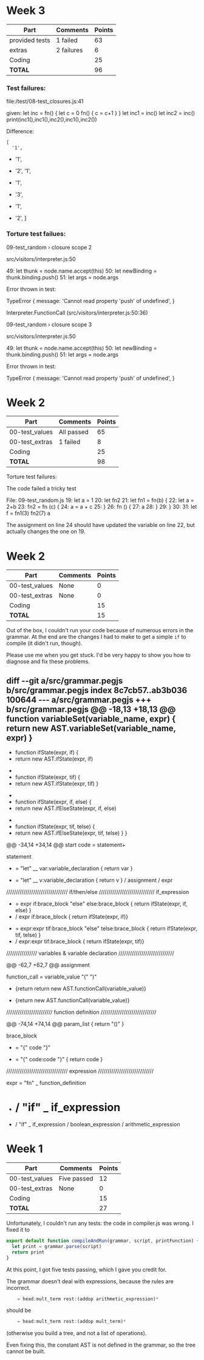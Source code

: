 # Week 3

| Part           | Comments    | Points |
|----------------|-------------|--------|
| provided tests | 1 failed    |     63 |
| extras         | 2 failures  |      6 |
| Coding         |             |     25 |
| **TOTAL**      |             |     96 |


### Test failures:

  file:/test/08-test_closures.js:41

  given: let inc = fn() {
        let c = 0
        fn() {
          c = c+1
        }
      }
      let inc1 = inc()
      let inc2 = inc()
      print(inc1(),inc1(),inc2(),inc1(),inc2())


  Difference:

    [
      '1',
  -   '1',
  +   '2',
      '1',
  -   '1',
  +   '3',
  -   '1',
  +   '2',
    ]

### Torture test failues:

09-test_random › closure scope 2

  src/visitors/interpreter.js:50

   49:     let thunk = node.name.accept(this)
   50:     let newBinding = thunk.binding.push()
   51:     let args = node.args

  Error thrown in test:

  TypeError {
    message: 'Cannot read property \'push\' of undefined',
  }

  Interpreter.FunctionCall (src/visitors/interpreter.js:50:36)

  09-test_random › closure scope 3

  src/visitors/interpreter.js:50

   49:     let thunk = node.name.accept(this)
   50:     let newBinding = thunk.binding.push()
   51:     let args = node.args

  Error thrown in test:

  TypeError {
    message: 'Cannot read property \'push\' of undefined',
  }



# Week 2

| Part           | Comments    | Points |
|----------------|-------------|--------|
| 00-test_values | All passed  |     65 |
| 00-test_extras | 1 failed    |      8 |
| Coding         |             |     25 |
| **TOTAL**      |             |     98 |


Torture test failures:

The code failed a tricky test

File: 09-test_random.js
19: let a = 1
20: let fn2
21: let fn1 = fn(b) {
22:   let a = 2+b
23:   fn2 = fn (c) {
24:     a = a + c
25:   }
26:   fn () {
27:     a
28:   }
29: }
30:
31: let f = fn1(3) fn2(7) a

The assignment on line 24 should have updated the variable on line 22,
but actually changes the one on 19.





# Week 2

| Part           | Comments    | Points |
|----------------|-------------|--------|
| 00-test_values | None        |      0 |
| 00-test_extras | None        |      0 |
| Coding         |             |     15 |
| **TOTAL**      |             |     15 |

Out of the box, I couldn't run your code because of numerous errors in
the grammar. At the end are the changes I had to make to get a simple
`if` to compile (it didn't run, though).

Please use me when you get stuck. I'd be very happy to show you how to
diagnose and fix these problems.



diff --git a/src/grammar.pegjs b/src/grammar.pegjs
index 8c7cb57..ab3b036 100644
--- a/src/grammar.pegjs
+++ b/src/grammar.pegjs
@@ -18,13 +18,13 @@
   function variableSet(variable_name, expr) {
     return new AST.variableSet(variable_name, expr)
   }
-
-  function ifState(expr, if) {
-    return new AST.ifState(expr, if)
+
+  function ifState(expr, tif) {
+    return new AST.ifState(expr, tif)
   }
-
-  function ifState(expr, if, else) {
-    return new AST.ifElseState(expr, if, else)
+
+  function ifState(expr, tif, telse) {
+    return new AST.ifElseState(expr, tif, telse)
   }
 }

@@ -34,14 +34,14 @@ start
 code = statement+

 statement
-  = "let" __ var:variable_declaration { return var }
+  = "let" __ v:variable_declaration { return v }
   / assignment
   / expr

 //////////////////////////////// if/then/else /////////////////////////////
 if_expression
-  = expr if:brace_block "else" else:brace_block { return ifState(expr, if, else) }
-  / expr if:brace_block { return ifState(expr, if)}
+  = expr:expr tif:brace_block "else" telse:brace_block { return ifState(expr, tif, telse) }
+  / expr:expr tif:brace_block { return ifState(expr, tif)}

 //////////////// variables & variable declaration /////////////////////////////

@@ -62,7 +62,7 @@ assignment

 function_call
   = variable_value "(" ")"
-    {return return new AST.functionCall(variable_value)}
+    {return new AST.functionCall(variable_value)}

 //////////////////////// function definition /////////////////////////////

@@ -74,14 +74,14 @@ param_list
    { return "()" }

 brace_block
-  = "{" code "}"
+  = "{" code:code "}"
     { return code }

 //////////////////////////////// expression /////////////////////////////

 expr
   = "fn" _ function_definition
-  # / "if" _ if_expression
+  / "if" _ if_expression
   / boolean_expression
   / arithmetic_expression




# Week 1

| Part           | Comments    | Points |
|----------------|-------------|--------|
| 00-test_values | Five passed |     12 |
| 00-test_extras | None        |      0 |
| Coding         |             |     15 |
| **TOTAL**      |             |     27 |


Unfortunately, I couldn't run any tests: the code in compiler.js was
wrong. I fixed it to

~~~ js
export default function compileAndRun(grammar, script, printFunction) {
  let print = grammar.parse(script)
  return print
}
~~~

At this point, I got five tests passing, which I gave you credit for.

The grammar doesn't deal with expressions, because the rules are
incorrect.

~~~ js
    = head:mult_term rest:(addop arithmetic_expression)*
~~~

should be

~~~ js
    = head:mult_term rest:(addop mult_term)*
~~~

(otherwise you build a tree, and not a list of operations).

Even fixing this, the constant AST is not defined in the grammar, so the
tree cannot be built.
